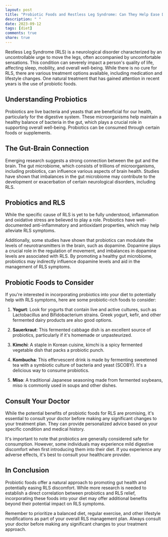 ```yaml
---
layout: post
title: "Probiotic Foods and Restless Leg Syndrome: Can They Help Ease Discomfort?"
description: " "
date: 2023-09-12
tags: [diet]
comments: true
share: true
---
```


Restless Leg Syndrome (RLS) is a neurological disorder characterized by an uncontrollable urge to move the legs, often accompanied by uncomfortable sensations. This condition can severely impact a person's quality of life, affecting sleep, mobility, and overall well-being. While there is no cure for RLS, there are various treatment options available, including medication and lifestyle changes. One natural treatment that has gained attention in recent years is the use of probiotic foods.

## Understanding Probiotics

Probiotics are live bacteria and yeasts that are beneficial for our health, particularly for the digestive system. These microorganisms help maintain a healthy balance of bacteria in the gut, which plays a crucial role in supporting overall well-being. Probiotics can be consumed through certain foods or supplements.

## The Gut-Brain Connection

Emerging research suggests a strong connection between the gut and the brain. The gut microbiome, which consists of trillions of microorganisms, including probiotics, can influence various aspects of brain health. Studies have shown that imbalances in the gut microbiome may contribute to the development or exacerbation of certain neurological disorders, including RLS.

## Probiotics and RLS

While the specific cause of RLS is yet to be fully understood, inflammation and oxidative stress are believed to play a role. Probiotics have well-documented anti-inflammatory and antioxidant properties, which may help alleviate RLS symptoms.

Additionally, some studies have shown that probiotics can modulate the levels of neurotransmitters in the brain, such as dopamine. Dopamine plays a crucial role in the regulation of movement, and imbalances in dopamine levels are associated with RLS. By promoting a healthy gut microbiome, probiotics may indirectly influence dopamine levels and aid in the management of RLS symptoms.

## Probiotic Foods to Consider

If you're interested in incorporating probiotics into your diet to potentially help with RLS symptoms, here are some probiotic-rich foods to consider:

1. **Yogurt**: Look for yogurts that contain live and active cultures, such as Lactobacillus and Bifidobacterium strains. Greek yogurt, kefir, and other fermented dairy products are also good options.

2. **Sauerkraut**: This fermented cabbage dish is an excellent source of probiotics, particularly if it's homemade or unpasteurized.

3. **Kimchi**: A staple in Korean cuisine, kimchi is a spicy fermented vegetable dish that packs a probiotic punch.

4. **Kombucha**: This effervescent drink is made by fermenting sweetened tea with a symbiotic culture of bacteria and yeast (SCOBY). It's a delicious way to consume probiotics.

5. **Miso**: A traditional Japanese seasoning made from fermented soybeans, miso is commonly used in soups and other dishes.

## Consult Your Doctor

While the potential benefits of probiotic foods for RLS are promising, it's essential to consult your doctor before making any significant changes to your treatment plan. They can provide personalized advice based on your specific condition and medical history.

It's important to note that probiotics are generally considered safe for consumption. However, some individuals may experience mild digestive discomfort when first introducing them into their diet. If you experience any adverse effects, it's best to consult your healthcare provider.

## In Conclusion

Probiotic foods offer a natural approach to promoting gut health and potentially easing RLS discomfort. While more research is needed to establish a direct correlation between probiotics and RLS relief, incorporating these foods into your diet may offer additional benefits beyond their potential impact on RLS symptoms.

Remember to prioritize a balanced diet, regular exercise, and other lifestyle modifications as part of your overall RLS management plan. Always consult your doctor before making any significant changes to your treatment approach.